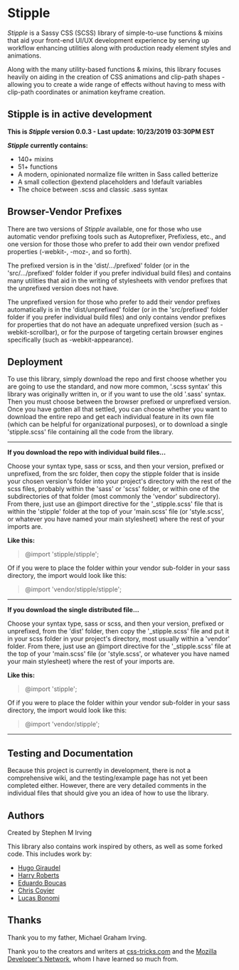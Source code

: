 # Stipple

_Stipple_ is a Sassy CSS (SCSS) library of simple-to-use functions &amp; mixins
that aid your front-end UI/UX development experience by serving up workflow
enhancing utilities along with production ready element styles and animations.

Along with the many utility-based functions &amp; mixins, this
library focuses heavily on aiding in the creation of CSS animations
and clip-path shapes - allowing you to create a wide range of effects without
having to mess with clip-path coordinates or animation keyframe creation.

## Stipple is in active development

**This is *Stipple* version 0.0.3 - Last update: 10/23/2019 03:30PM EST**

**_Stipple_ currently contains:**

* 140+ mixins
* 51+ functions
* A modern, opinionated normalize file written in Sass called betterize
* A small collection @extend placeholders and !default variables
* The choice between .scss and classic .sass syntax

## Browser-Vendor Prefixes

There are two versions of _Stipple_ available, one for those who use automatic
vendor prefixing tools such as Autoprefixer, Prefixless, etc., and one version
for those those who prefer to add their own vendor prefixed properties (-webkit-,
-moz-, and so forth).

The prefixed version is in the 'dist/.../prefixed' folder (or in the
'src/.../prefixed' folder folder if you prefer individual build files) and
contains many utilities that aid in the writing of stylesheets with vendor
prefixes that the unprefixed version does not have.

The unprefixed version for those who prefer to add their vendor prefixes
automatically is in the 'dist/unprefixed' folder (or in the 'src/prefixed'
folder folder if you prefer individual build files) and only contains vendor
prefixes for properties that do not have an adequate unprefixed version (such
as -webkit-scrollbar), or for the purpose of targeting certain browser engines
specifically (such as -webkit-appearance).

## Deployment

To use this library, simply download the repo and first choose whether you are
going to use the standard, and now more common, '.scss syntax' this library was
originally written in, or if you want to use the old '.sass' syntax. Then you
must choose between the browser prefixed or unprefixed version. Once you have gotten
all that settled, you can choose whether you want to download the entire repo and
get each individual feature in its own file (which can be helpful for
organizational purposes), or to download a single 'stipple.scss' file containing
all the code from the library.

***

**If you download the repo with individual build files...**

Choose your syntax type, sass or scss, and then your version, prefixed or
unprefixed, from the src folder, then copy the stipple folder that is inside your
chosen version's folder into your project's directory with the rest of the scss
files, probably within the 'sass' or 'scss' folder, or within one of the
subdirectories of that folder (most commonly the 'vendor' subdirectory). From
there, just use an @import directive for the '_stipple.scss' file that is within
the 'stipple' folder at the top of your 'main.scss' file (or 'style.scss', or
whatever you have named your main stylesheet) where the rest of your imports
are.

**Like this:**

> @import 'stipple/stipple';

Of if you were to place the folder within your vendor sub-folder in your sass
directory, the import would look like this:

> @import 'vendor/stipple/stipple';

***

**If you download the single distributed file...**

Choose your syntax type, sass or scss, and then your version, prefixed or
unprefixed, from the 'dist' folder, then copy the '_stipple.scss' file and put it
in your scss folder in your project's directory, most usually within a 'vendor'
folder. From there, just use an @import directive for the '_stipple.scss' file at
the top of your 'main.scss' file (or 'style.scss', or whatever you have named
your main stylesheet) where the rest of your imports are.

**Like this:**

> @import 'stipple';

Of if you were to place the folder within your vendor sub-folder in your sass
directory, the import would look like this:

> @import 'vendor/stipple';

***

## Testing and Documentation

Because this project is currently in development, there is not a comprehensive
wiki, and the testing/example page has not yet been completed either. However,
there are very detailed comments in the individual files that should give you an
idea of how to use the library.

## Authors

Created by Stephen M Irving

This library also contains work inspired by others, as well as some forked code.
This includes work by:

* [Hugo Giraudel](https://hugogiraudel.com/)
* [Harry Roberts](https://csswizardry.com/)
* [Eduardo Boucas](https://eduardoboucas.com/)
* [Chris Coyier](https://chriscoyier.net/)
* [Lucas Bonomi](http://lucasbonomi.com/)

## Thanks

Thank you to my father, Michael Graham Irving.

Thank you to the creators and writers at [css-tricks.com](https://css-tricks.com/)
and the [Mozilla Developer's Network](https://developer.mozilla.org/), whom
I have learned so much from.
